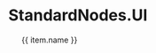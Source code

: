 # StandardNodes.UI

<ul class="list">
  <li v-for="item in data.classes" :key="item">
    <router-link :to="item.link">
      <Icon type="class" />
      <span>{{ item.name }}</span>
    </router-link>
  </li>
</ul>

<script setup>
import data from "../../../../reflections/standard-nodes/ui.json";
import Icon from "../../../../components/api/Icon.vue";
</script>

<style scoped>
.list {
  column-count: 3;
  column-gap: 3rem;
  list-style: none;
}
.list li a {
  white-space: nowrap;
}

@media (max-width: 945px) {
  .list {
    column-count: 2;
  }
}
@media (max-width: 490px) {
  .list {
    column-count: 1;
  }
}
</style>

